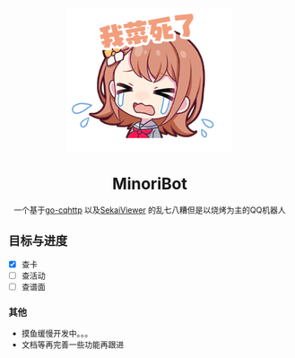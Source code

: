 <p align="center">
    <img src="Image/minori1.png" width="296" height="256" alt="minoribot">
</p>

<div align="center">

# MinoriBot

一个基于[go-cqhttp](https://github.com/Mrs4s/go-cqhttp) 以及[SekaiViewer](https://github.com/Sekai-World/sekai-viewer) 的乱七八糟但是以烧烤为主的QQ机器人

</div>

## 目标与进度

- [x] 查卡
- [ ] 查活动
- [ ] 查谱面

### 其他

- 摸鱼缓慢开发中。。。
- 文档等再完善一些功能再跟进
